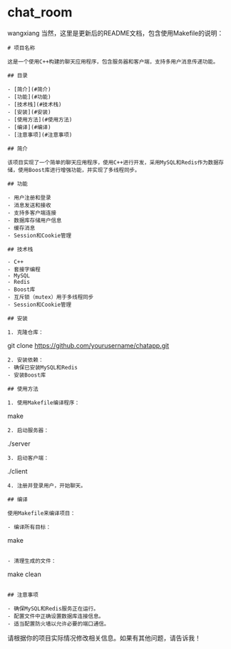 # chat_room
wangxiang
当然，这里是更新后的README文档，包含使用Makefile的说明：

```
# 项目名称

这是一个使用C++构建的聊天应用程序，包含服务器和客户端，支持多用户消息传递功能。

## 目录

- [简介](#简介)
- [功能](#功能)
- [技术栈](#技术栈)
- [安装](#安装)
- [使用方法](#使用方法)
- [编译](#编译)
- [注意事项](#注意事项)

## 简介

该项目实现了一个简单的聊天应用程序，使用C++进行开发，采用MySQL和Redis作为数据存储，使用Boost库进行增强功能，并实现了多线程同步。

## 功能

- 用户注册和登录
- 消息发送和接收
- 支持多客户端连接
- 数据库存储用户信息
- 缓存消息
- Session和Cookie管理

## 技术栈

- C++
- 套接字编程
- MySQL
- Redis
- Boost库
- 互斥锁（mutex）用于多线程同步
- Session和Cookie管理

## 安装

1. 克隆仓库：
   ```
   git clone https://github.com/yourusername/chatapp.git
   ```
2. 安装依赖：
   - 确保已安装MySQL和Redis
   - 安装Boost库

## 使用方法

1. 使用Makefile编译程序：
   ```
   make
   ```
2. 启动服务器：
   ```
   ./server
   ```
3. 启动客户端：
   ```
   ./client
   ```
4. 注册并登录用户，开始聊天。

## 编译

使用Makefile来编译项目：

- 编译所有目标：
  ```
  make
  ```

- 清理生成的文件：
  ```
  make clean
  ```

## 注意事项

- 确保MySQL和Redis服务正在运行。
- 配置文件中正确设置数据库连接信息。
- 适当配置防火墙以允许必要的端口通信。

```

请根据你的项目实际情况修改相关信息。如果有其他问题，请告诉我！

